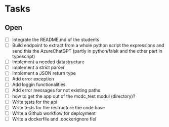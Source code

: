 # Tasks

## Open

- [ ] Integrate the README.md of the students
- [ ] Build endpoint to extract from a whole python script the expressions and send this the AzureChatGPT (partly in python/falsk and the other part in typescript)
- [ ] Implement a needed datastructure
- [ ] Implement a strict parser
- [ ] Implement a JSON return type
- [ ] Add error exception
- [ ] Add loggin functionalities
- [ ] Add error messages for not existing paths
- [ ] how to get the app out of the mcdc_test modul (directory)?
- [ ] Write tests for the api
- [ ] Write tests for the restructure the code base
- [ ] Write a Github workflow for deployment
- [ ] Write a dockerfile and .dockerignore fiel
